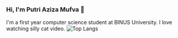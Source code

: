 ### Hi, I'm Putri Aziza Mufva 👋

I'm a first year computer science student at BINUS University.
I love watching silly cat video.
![Top Langs](https://github-readme-stats.vercel.app/api/top-langs/?username=kittenspow&layout=compact?theme=blue_navy)
